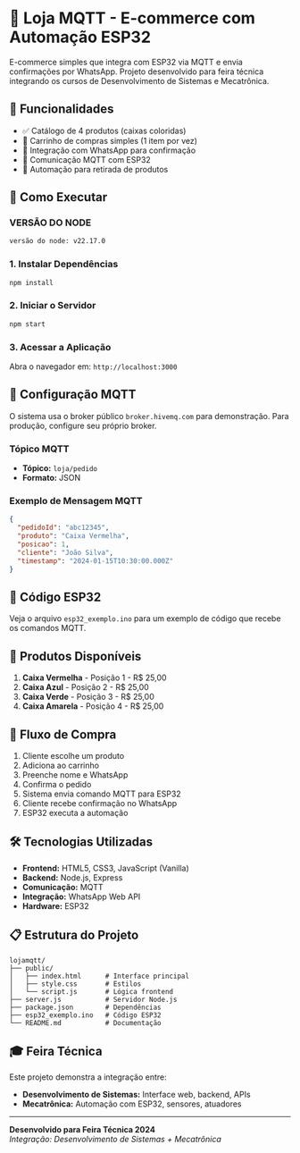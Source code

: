 # 🤖 Loja MQTT - E-commerce com Automação ESP32

E-commerce simples que integra com ESP32 via MQTT e envia confirmações por WhatsApp. Projeto desenvolvido para feira técnica integrando os cursos de Desenvolvimento de Sistemas e Mecatrônica.

## 🎯 Funcionalidades

- ✅ Catálogo de 4 produtos (caixas coloridas)
- 🛒 Carrinho de compras simples (1 item por vez)
- 📱 Integração com WhatsApp para confirmação
- 📡 Comunicação MQTT com ESP32
- 🤖 Automação para retirada de produtos

## 🚀 Como Executar

### VERSÃO DO NODE
```bash
versão do node: v22.17.0
```

### 1. Instalar Dependências
```bash
npm install
```

### 2. Iniciar o Servidor
```bash
npm start
```

### 3. Acessar a Aplicação
Abra o navegador em: `http://localhost:3000`

## 📡 Configuração MQTT

O sistema usa o broker público `broker.hivemq.com` para demonstração. Para produção, configure seu próprio broker.

### Tópico MQTT
- **Tópico:** `loja/pedido`
- **Formato:** JSON

### Exemplo de Mensagem MQTT
```json
{
  "pedidoId": "abc12345",
  "produto": "Caixa Vermelha",
  "posicao": 1,
  "cliente": "João Silva",
  "timestamp": "2024-01-15T10:30:00.000Z"
}
```

## 🔧 Código ESP32

Veja o arquivo `esp32_exemplo.ino` para um exemplo de código que recebe os comandos MQTT.

## 🎨 Produtos Disponíveis

1. **Caixa Vermelha** - Posição 1 - R$ 25,00
2. **Caixa Azul** - Posição 2 - R$ 25,00
3. **Caixa Verde** - Posição 3 - R$ 25,00
4. **Caixa Amarela** - Posição 4 - R$ 25,00

## 📱 Fluxo de Compra

1. Cliente escolhe um produto
2. Adiciona ao carrinho
3. Preenche nome e WhatsApp
4. Confirma o pedido
5. Sistema envia comando MQTT para ESP32
6. Cliente recebe confirmação no WhatsApp
7. ESP32 executa a automação

## 🛠️ Tecnologias Utilizadas

- **Frontend:** HTML5, CSS3, JavaScript (Vanilla)
- **Backend:** Node.js, Express
- **Comunicação:** MQTT
- **Integração:** WhatsApp Web API
- **Hardware:** ESP32

## 📋 Estrutura do Projeto

```
lojamqtt/
├── public/
│   ├── index.html      # Interface principal
│   ├── style.css       # Estilos
│   └── script.js       # Lógica frontend
├── server.js           # Servidor Node.js
├── package.json        # Dependências
├── esp32_exemplo.ino   # Código ESP32
└── README.md           # Documentação
```

## 🎓 Feira Técnica

Este projeto demonstra a integração entre:
- **Desenvolvimento de Sistemas:** Interface web, backend, APIs
- **Mecatrônica:** Automação com ESP32, sensores, atuadores

---

**Desenvolvido para Feira Técnica 2024**  
*Integração: Desenvolvimento de Sistemas + Mecatrônica*

